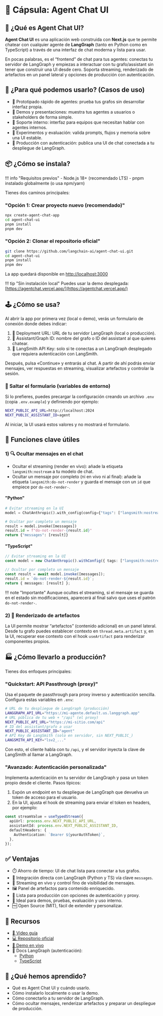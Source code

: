 # 💬 Cápsula: Agent Chat UI

## 🎯 ¿Qué es Agent Chat UI?

**Agent Chat UI** es una aplicación web construida con **Next.js** que te permite chatear con cualquier agente de **LangGraph** (tanto en Python como en TypeScript) a través de una interfaz de chat moderna y lista para usar.

En pocas palabras, es el “frontend” de chat para tus agentes: conectas tu servidor de LangGraph y empiezas a interactuar con tu grafo/assistant sin tener que construir una UI desde cero. Soporta streaming, renderizado de artefactos en un panel lateral y opciones de producción con autenticación.


## 🧠 ¿Para qué podemos usarlo? (Casos de uso)

- 🧪 Prototipado rápido de agentes: prueba tus grafos sin desarrollar interfaz propia.
- 🧰 Demos y presentaciones: muestra tus agentes a usuarios o stakeholders de forma simple.
- 🛟 Soporte interno: interfaz para equipos que necesitan hablar con agentes internos.
- 🔬 Experimentos y evaluación: valida prompts, flujos y memoria sobre una UI estable.
- 🚀 Producción con autenticación: publica una UI de chat conectada a tu despliegue de LangGraph.


## 📦 ¿Cómo se instala?

!!! info "Requisitos previos"
    - Node.js 18+ (recomendado LTS)
    - pnpm instalado globalmente (o usa npm/yarn)

Tienes dos caminos principales:

### "Opción 1: Crear proyecto nuevo (recomendado)"

```bash
npx create-agent-chat-app
cd agent-chat-ui
pnpm install
pnpm dev
```

### "Opción 2: Clonar el repositorio oficial"

```bash
git clone https://github.com/langchain-ai/agent-chat-ui.git
cd agent-chat-ui
pnpm install
pnpm dev
```
La app quedará disponible en [http://localhost:3000](http://localhost:3000)

!!! tip "Sin instalación local"
    Puedes usar la demo desplegada: [https://agentchat.vercel.app/](https://agentchat.vercel.app/)


## 🕹️ ¿Cómo se usa?

Al abrir la app por primera vez (local o demo), verás un formulario de conexión donde debes indicar:

1. 🔗 Deployment URL: URL de tu servidor LangGraph (local o producción).
2. 🧭 Assistant/Graph ID: nombre del grafo o ID del assistant al que quieres chatear.
3. 🔐 LangSmith API Key: solo si te conectas a un LangGraph desplegado que requiera autenticación con LangSmith.

Después, pulsa «Continue» y entrarás al chat. A partir de ahí podrás enviar mensajes, ver respuestas en streaming, visualizar artefactos y controlar la sesión.

### 🚫 Saltar el formulario (variables de entorno)

Si lo prefieres, puedes precargar la configuración creando un archivo `.env` (copia `.env.example`) y definiendo por ejemplo:

```bash
NEXT_PUBLIC_API_URL=http://localhost:2024
NEXT_PUBLIC_ASSISTANT_ID=agent
```

Al iniciar, la UI usará estos valores y no mostrará el formulario.


## 🧩 Funciones clave útiles

### 1) 🔍 Ocultar mensajes en el chat

- Ocultar el streaming (render en vivo): añade la etiqueta `langsmith:nostream` a tu modelo de chat.
- Ocultar un mensaje por completo (ni en vivo ni al final): añade la etiqueta `langsmith:do-not-render` y guarda el mensaje con un `id` que empiece por `do-not-render-`.

#### "Python"

```python
# Evitar streaming en la UI
model = ChatAnthropic().with_config(config={"tags": ["langsmith:nostream"]})

# Ocultar por completo un mensaje
result = model.invoke([messages])
result.id = f"do-not-render-{result.id}"
return {"messages": [result]}
```

#### "TypeScript"

```ts
// Evitar streaming en la UI
const model = new ChatAnthropic().withConfig({ tags: ["langsmith:nostream"] });

// Ocultar por completo un mensaje
const result = await model.invoke([messages]);
result.id = `do-not-render-${result.id}`;
return { messages: [result] };
```

!!! note "Importante"
    Aunque ocultes el streaming, si el mensaje se guarda en el estado sin modificaciones, aparecerá al final salvo que uses el patrón `do-not-render-`.

### 2) 🧱 Renderizado de artefactos

La UI permite mostrar “artefactos” (contenido adicional) en un panel lateral. Desde tu grafo puedes establecer contexto en `thread.meta.artifact` y, en la UI, recuperar ese contexto con el hook `useArtifact` para renderizar componentes propios.


## 🏭 ¿Cómo llevarlo a producción?

Tienes dos enfoques principales:

### "Quickstart: API Passthrough (proxy)"

Usa el paquete de passthrough para proxy inverso y autenticación sencilla. Configura estas variables en `.env`:

```bash
# URL de tu despliegue de LangGraph (producción)
LANGGRAPH_API_URL="https://mi-agente.default.us.langgraph.app"
# URL pública de tu web + "/api" (el proxy)
NEXT_PUBLIC_API_URL="https://mi-sitio.com/api"
# ID del assistant/grafo a usar
NEXT_PUBLIC_ASSISTANT_ID="agent"
# API Key de LangSmith (solo en servidor, sin NEXT_PUBLIC_)
LANGSMITH_API_KEY="lsv2_..."
```

Con esto, el cliente habla con tu `/api`, y el servidor inyecta la clave de LangSmith al llamar a LangGraph.

### "Avanzado: Autenticación personalizada"

Implementa autenticación en tu servidor de LangGraph y pasa un token propio desde el cliente. Pasos típicos:

  1. Expón un endpoint en tu despliegue de LangGraph que devuelva un token de acceso para el usuario.
  2. En la UI, ajusta el hook de streaming para enviar el token en headers, por ejemplo:

```ts
const streamValue = useTypedStream({
  apiUrl: process.env.NEXT_PUBLIC_API_URL,
  assistantId: process.env.NEXT_PUBLIC_ASSISTANT_ID,
  defaultHeaders: {
    Authentication: `Bearer ${yourAuthToken}`,
  },
});
```


## ✅ Ventajas

- ⏱️ Ahorro de tiempo: UI de chat lista para conectar a tus grafos.
- 🧩 Integración directa con LangGraph (Python y TS) vía clave `messages`.
- 📡 Streaming en vivo y control fino de visibilidad de mensajes.
- 🖼️ Panel de artefactos para contenido enriquecido.
- 🏁 Lista para producción con opciones de autenticación y proxy.
- 🧪 Ideal para demos, pruebas, evaluación y uso interno.
- 🆓 Open Source (MIT), fácil de extender y personalizar.


## 🔎 Recursos

- [🎥 Video guía](https://www.youtube.com/watch?v=lInrwVnZ83o)
- [💻 Repositorio oficial](https://github.com/langchain-ai/agent-chat-ui)
- [🧪 Demo en vivo](https://agentchat.vercel.app/)
- 📘 Docs LangGraph (autenticación):
    - [Python](https://langchain-ai.github.io/langgraph/tutorials/auth/getting_started/)
    - [TypeScript](https://langchain-ai.github.io/langgraphjs/how-tos/auth/custom_auth/)


## 🧩 ¿Qué hemos aprendido?

- Qué es Agent Chat UI y cuándo usarlo.
- Cómo instalarlo localmente o usar la demo.
- Cómo conectarlo a tu servidor de LangGraph.
- Cómo ocultar mensajes, renderizar artefactos y preparar un despliegue de producción.